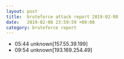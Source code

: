 ```yaml
---
layout: post
title:  bruteforce attack report 2019-02-08
date:   2019-02-08 23:59:59 +09:00
category: bruteforce report
---
```


* 05:44 unknown[157.55.39.199]
* 09:54 unknown[193.169.254.49]
